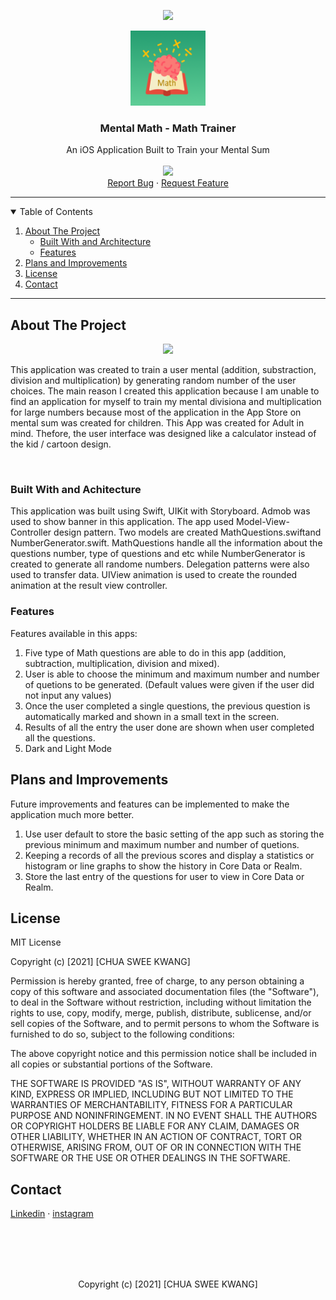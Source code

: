 <p align="center">
  <img src="https://img.shields.io/badge/Maintained%3F-no-red.svg">
</p>

<p align="center">
  <a href="https://apps.apple.com/sg/app/mental-math-math-trainer/id1538276170">
    <img src="https://github.com/Sweekwang/Math-Trainer/blob/master/Math%20Trainer/Assets.xcassets/AppIcon.appiconset/1024.png?raw=true" alt="Logo" width="120" height="120">
  </a>

  <h3 align="center">Mental Math - Math Trainer</h3>

  <p align="center">
    An iOS Application Built to Train your Mental Sum
    <br />
    <br />
    <img src="https://developer.apple.com/app-store/marketing/guidelines/images/badge-download-on-the-app-store.svg"/>
    <br />
    <a href="https://github.com/othneildrew/Best-README-Template/issues">Report Bug</a>
    ·
    <a href="https://github.com/othneildrew/Best-README-Template/issues">Request Feature</a>
  </p>
</p>

<hr/>

<!-- TABLE OF CONTENTS -->
<details open="open">
  <summary>Table of Contents</summary>
  <ol>
    <li>
      <a href="#about-the-project">About The Project</a>
      <ul>
        <li><a href="#built-with-and-achitecture">Built With and Architecture</a></li>
        <li><a href="#features">Features </a></li>
      </ul>
    </li>
    <li>
      <a href="#plans-and-improvements">Plans and Improvements</a>
    </li>
    <li><a href="#license">License</a></li>
    <li><a href="#contact">Contact</a></li>
  </ol>
</details>

<!-- Aboute The project -->
<hr/>

## About The Project
<p align="center">
   <img src = "https://drive.google.com/uc?export=view&id=1-UTaA_AlEdal0EoQSscc9_9c7ANqoAQX"/>
<p/>

This application was created to train a user mental (addition, substraction, division and multiplication) by generating random number of the user choices. 
The main reason I created this application because I am unable to find an application for myself to train my mental divisiona and multiplication for large numbers
because most of the application in the App Store on mental sum was created for children. This App was created for Adult in mind. Thefore, the user interface was 
designed like a calculator instead of the kid / cartoon design.

<!-- Built With and Architecture -->
<br/>

### Built With and Achitecture

This application was built using Swift, UIKit with Storyboard. Admob was used to show banner in this application. The app used Model-View-Controller design pattern. Two models are created MathQuestions.swiftand NumberGenerator.swift. MathQuestions handle all the information about the questions number, type of questions and etc while NumberGenerator is created to generate all randome numbers. Delegation patterns were also used to transfer data. UIView animation is used to create the rounded animation at the result view controller.
  
### Features
Features available in this apps:

1) Five type of Math questions are able to do in this app (addition, subtraction, multiplication, division and mixed).
2) User is able to choose the minimum and maximum number and number of quetions to be generated. (Default values were given if the user did not input any values)
3) Once the user completed a single questions, the previous question is automatically marked and shown in a small text in the screen.
4) Results of all the entry the user done are shown when user completed all the questions.
5) Dark and Light Mode


## Plans and Improvements
Future improvements and features can be implemented to make the application much more better.
1) Use user default to store the basic setting of the app such as storing the previous minimum and maximum number and number of quetions.
2) Keeping a records of all the previous scores and display a statistics or histogram or line graphs to show the history in Core Data or Realm.
3) Store the last entry of the questions for user to view in Core Data or Realm.


## License
MIT License

Copyright (c) [2021] [CHUA SWEE KWANG]

Permission is hereby granted, free of charge, to any person obtaining a copy
of this software and associated documentation files (the "Software"), to deal
in the Software without restriction, including without limitation the rights
to use, copy, modify, merge, publish, distribute, sublicense, and/or sell
copies of the Software, and to permit persons to whom the Software is
furnished to do so, subject to the following conditions:

The above copyright notice and this permission notice shall be included in all
copies or substantial portions of the Software.

THE SOFTWARE IS PROVIDED "AS IS", WITHOUT WARRANTY OF ANY KIND, EXPRESS OR
IMPLIED, INCLUDING BUT NOT LIMITED TO THE WARRANTIES OF MERCHANTABILITY,
FITNESS FOR A PARTICULAR PURPOSE AND NONINFRINGEMENT. IN NO EVENT SHALL THE
AUTHORS OR COPYRIGHT HOLDERS BE LIABLE FOR ANY CLAIM, DAMAGES OR OTHER
LIABILITY, WHETHER IN AN ACTION OF CONTRACT, TORT OR OTHERWISE, ARISING FROM,
OUT OF OR IN CONNECTION WITH THE SOFTWARE OR THE USE OR OTHER DEALINGS IN THE
SOFTWARE.

## Contact
<a href="https://www.linkedin.com/in/chuasweekwang/">Linkedin</a> ·
<a href="https://www.instagram.com/sweekwang/">instagram</a>

<br/>
<br/>
<br/>
<br/>
<p align="center">
   Copyright (c) [2021] [CHUA SWEE KWANG]
<p/>
